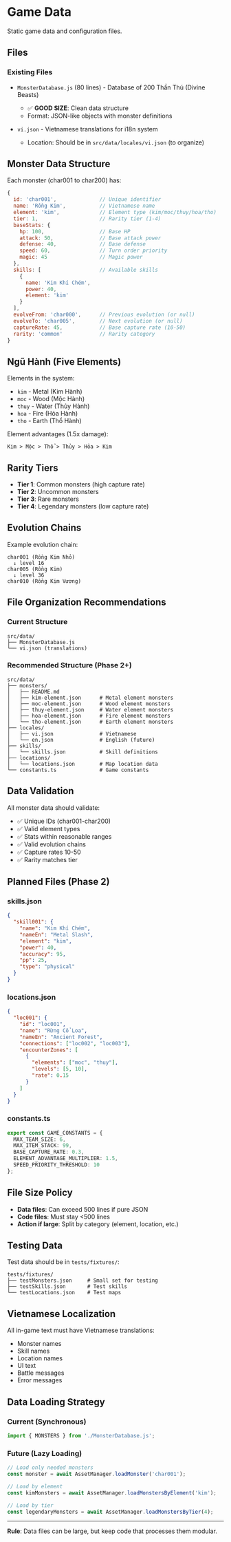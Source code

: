 # Game Data

Static game data and configuration files.

## Files

### Existing Files
- `MonsterDatabase.js` (80 lines) - Database of 200 Thần Thú (Divine Beasts)
  - ✅ **GOOD SIZE**: Clean data structure
  - Format: JSON-like objects with monster definitions
  
- `vi.json` - Vietnamese translations for i18n system
  - Location: Should be in `src/data/locales/vi.json` (to organize)

## Monster Data Structure

Each monster (char001 to char200) has:

```javascript
{
  id: 'char001',              // Unique identifier
  name: 'Rồng Kim',           // Vietnamese name
  element: 'kim',             // Element type (kim/moc/thuy/hoa/tho)
  tier: 1,                    // Rarity tier (1-4)
  baseStats: {
    hp: 100,                  // Base HP
    attack: 50,               // Base attack power
    defense: 40,              // Base defense
    speed: 60,                // Turn order priority
    magic: 45                 // Magic power
  },
  skills: [                   // Available skills
    {
      name: 'Kim Khí Chém',
      power: 40,
      element: 'kim'
    }
  ],
  evolveFrom: 'char000',      // Previous evolution (or null)
  evolveTo: 'char005',        // Next evolution (or null)
  captureRate: 45,            // Base capture rate (10-50)
  rarity: 'common'            // Rarity category
}
```

## Ngũ Hành (Five Elements)

Elements in the system:
- `kim` - Metal (Kim Hành)
- `moc` - Wood (Mộc Hành)
- `thuy` - Water (Thủy Hành)
- `hoa` - Fire (Hỏa Hành)
- `tho` - Earth (Thổ Hành)

Element advantages (1.5x damage):
```
Kim > Mộc > Thổ > Thủy > Hỏa > Kim
```

## Rarity Tiers

- **Tier 1**: Common monsters (high capture rate)
- **Tier 2**: Uncommon monsters
- **Tier 3**: Rare monsters
- **Tier 4**: Legendary monsters (low capture rate)

## Evolution Chains

Example evolution chain:
```
char001 (Rồng Kim Nhỏ)
  ↓ level 16
char005 (Rồng Kim)
  ↓ level 36
char010 (Rồng Kim Vương)
```

## File Organization Recommendations

### Current Structure
```
src/data/
├── MonsterDatabase.js
└── vi.json (translations)
```

### Recommended Structure (Phase 2+)
```
src/data/
├── monsters/
│   ├── README.md
│   ├── kim-element.json      # Metal element monsters
│   ├── moc-element.json      # Wood element monsters
│   ├── thuy-element.json     # Water element monsters
│   ├── hoa-element.json      # Fire element monsters
│   └── tho-element.json      # Earth element monsters
├── locales/
│   ├── vi.json               # Vietnamese
│   └── en.json               # English (future)
├── skills/
│   └── skills.json           # Skill definitions
├── locations/
│   └── locations.json        # Map location data
└── constants.ts              # Game constants
```

## Data Validation

All monster data should validate:
- ✅ Unique IDs (char001-char200)
- ✅ Valid element types
- ✅ Stats within reasonable ranges
- ✅ Valid evolution chains
- ✅ Capture rates 10-50
- ✅ Rarity matches tier

## Planned Files (Phase 2)

### skills.json
```json
{
  "skill001": {
    "name": "Kim Khí Chém",
    "nameEn": "Metal Slash",
    "element": "kim",
    "power": 40,
    "accuracy": 95,
    "pp": 25,
    "type": "physical"
  }
}
```

### locations.json
```json
{
  "loc001": {
    "id": "loc001",
    "name": "Rừng Cổ Loa",
    "nameEn": "Ancient Forest",
    "connections": ["loc002", "loc003"],
    "encounterZones": [
      {
        "elements": ["moc", "thuy"],
        "levels": [5, 10],
        "rate": 0.15
      }
    ]
  }
}
```

### constants.ts
```typescript
export const GAME_CONSTANTS = {
  MAX_TEAM_SIZE: 6,
  MAX_ITEM_STACK: 99,
  BASE_CAPTURE_RATE: 0.3,
  ELEMENT_ADVANTAGE_MULTIPLIER: 1.5,
  SPEED_PRIORITY_THRESHOLD: 10
};
```

## File Size Policy

- **Data files**: Can exceed 500 lines if pure JSON
- **Code files**: Must stay <500 lines
- **Action if large**: Split by category (element, location, etc.)

## Testing Data

Test data should be in `tests/fixtures/`:
```
tests/fixtures/
├── testMonsters.json     # Small set for testing
├── testSkills.json       # Test skills
└── testLocations.json    # Test maps
```

## Vietnamese Localization

All in-game text must have Vietnamese translations:
- Monster names
- Skill names
- Location names
- UI text
- Battle messages
- Error messages

## Data Loading Strategy

### Current (Synchronous)
```javascript
import { MONSTERS } from './MonsterDatabase.js';
```

### Future (Lazy Loading)
```typescript
// Load only needed monsters
const monster = await AssetManager.loadMonster('char001');

// Load by element
const kimMonsters = await AssetManager.loadMonstersByElement('kim');

// Load by tier
const legendaryMonsters = await AssetManager.loadMonstersByTier(4);
```

---

**Rule**: Data files can be large, but keep code that processes them modular.

